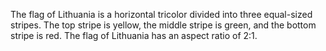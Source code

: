 The flag of Lithuania is a horizontal tricolor divided into three equal-sized stripes. The top stripe is yellow, the middle stripe is green, and the bottom stripe is red. The flag of Lithuania has an aspect ratio of 2:1.